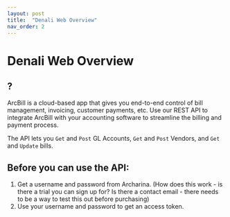 ```yaml
---
layout: post
title:  "Denali Web Overview"
nav_order: 2
---
```

# Denali Web Overview

## ?
ArcBill is a cloud-based app that gives you end-to-end control of bill management, invoicing, customer payments, etc. Use our REST API to integrate ArcBill with your accounting software to streamline the billing and payment process.

The API lets you `Get` and `Post` GL Accounts, `Get` and `Post` Vendors, and `Get` and `Update` bills.

## Before you can use the API:
 1. Get a username and password from Archarina. (How does this work - is there a trial you can sign up for? Is there a contact email - there needs to be a way to test this out before purchasing)
 2. Use your username and password to get an access token.
